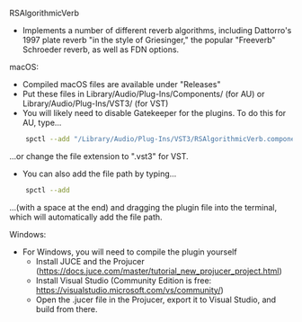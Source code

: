 RSAlgorithmicVerb
- Implements a number of different reverb algorithms, including Dattorro's 1997 plate reverb "in the style of Griesinger," the popular "Freeverb" Schroeder reverb, as well as FDN options.

macOS:
- Compiled macOS files are available under "Releases"
- Put these files in Library/Audio/Plug-Ins/Components/ (for AU) or Library/Audio/Plug-Ins/VST3/ (for VST)
- You will likely need to disable Gatekeeper for the plugins. To do this for AU, type...
```sh
	spctl --add "/Library/Audio/Plug-Ins/VST3/RSAlgorithmicVerb.component"
```

...or change the file extension to ".vst3" for VST.
- You can also add the file path by typing...
```sh
	spctl --add 
```

...(with a space at the end) and dragging the plugin file into the terminal, which will automatically add the file path.

Windows:
- For Windows, you will need to compile the plugin yourself
	- Install JUCE and the Projucer (https://docs.juce.com/master/tutorial_new_projucer_project.html)
	- Install Visual Studio (Community Edition is free: https://visualstudio.microsoft.com/vs/community/)
	- Open the .jucer file in the Projucer, export it to Visual Studio, and build from there.